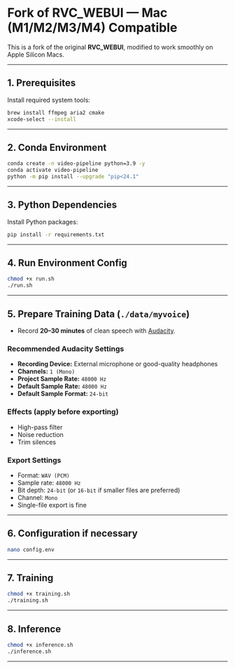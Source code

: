 # Fork of RVC_WEBUI — Mac (M1/M2/M3/M4) Compatible

This is a fork of the original **RVC_WEBUI**, modified to work smoothly on Apple Silicon Macs.

---

## 1. Prerequisites

Install required system tools:

```bash
brew install ffmpeg aria2 cmake
xcode-select --install
````

---

## 2. Conda Environment


```bash
conda create -n video-pipeline python=3.9 -y
conda activate video-pipeline
python -m pip install --upgrade "pip<24.1"
```

---

## 3. Python Dependencies

Install Python packages:

```bash
pip install -r requirements.txt
```

<!-- If `faiss-cpu` installation fails, adjust manually:

```bash
# In requirements.txt, set faiss-cpu==1.7.3
pip uninstall -y faiss-cpu
pip install --no-binary=faiss-cpu faiss-cpu==1.7.1.post3
``` -->

---

## 4. Run Environment Config

```bash
chmod +x run.sh
./run.sh
```

---

## 5. Prepare Training Data (`./data/myvoice`)

* Record **20–30 minutes** of clean speech with [Audacity](https://www.audacityteam.org/download/).

### Recommended Audacity Settings

* **Recording Device:** External microphone or good-quality headphones
* **Channels:** `1 (Mono)`
* **Project Sample Rate:** `48000 Hz`
* **Default Sample Rate:** `48000 Hz`
* **Default Sample Format:** `24-bit`

### Effects (apply before exporting)

* High-pass filter
* Noise reduction
* Trim silences

### Export Settings

* Format: `WAV (PCM)`
* Sample rate: `48000 Hz`
* Bit depth: `24-bit` (or `16-bit` if smaller files are preferred)
* Channel: `Mono`
* Single-file export is fine

---

## 6. Configuration if necessary


```bash
nano config.env
```

---

## 7. Training

```bash
chmod +x training.sh
./training.sh
```

---

## 8. Inference

```bash
chmod +x inference.sh
./inference.sh
```

---